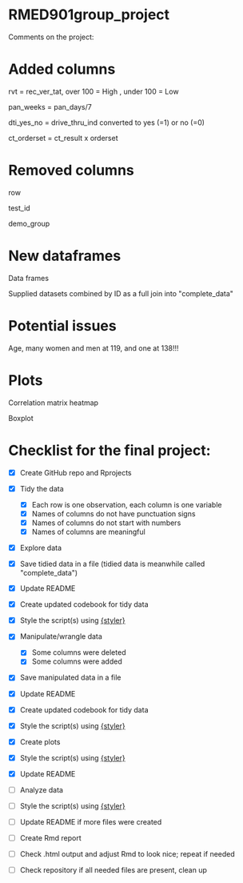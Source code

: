 # RMED901group_project

Comments on the project:

# Added columns

rvt = rec_ver_tat, over 100 = High
                 , under 100 = Low
                 
pan_weeks = pan_days/7

dti_yes_no = drive_thru_ind converted to yes (=1) or no (=0)

ct_orderset = ct_result x orderset

# Removed columns

row

test_id

demo_group

# New dataframes

Data frames

Supplied datasets combined by ID as a full join into "complete_data"

# Potential issues

Age, many women and men at 119, and one at 138!!!

# Plots

Correlation matrix heatmap

Boxplot

# Checklist for the final project:
- [X] Create GitHub repo and Rprojects
- [X] Tidy the data
  - [x] Each row is one observation, each column is one variable
  - [x] Names of columns do not have punctuation signs
  - [x] Names of columns do not start with numbers
  - [x] Names of columns are meaningful
- [x] Explore data
- [x] Save tidied data in a file (tidied data is meanwhile called "complete_data")
- [x] Update README
- [x] Create updated codebook for tidy data
- [X] Style the script(s) using [{styler}](https://styler.r-lib.org/)

- [X] Manipulate/wrangle data
  - [X] Some columns were deleted
  - [X] Some columns were added
- [X] Save manipulated data in a file
- [X] Update README
- [X] Create updated codebook for tidy data
- [x] Style the script(s) using [{styler}](https://styler.r-lib.org/)

- [X] Create plots
- [X] Style the script(s) using [{styler}](https://styler.r-lib.org/)
- [X] Update README

- [ ] Analyze data
- [ ] Style the script(s) using [{styler}](https://styler.r-lib.org/)
- [ ] Update README if more files were created

- [ ] Create Rmd report
- [ ] Check .html output and adjust Rmd to look nice; repeat if needed

- [ ] Check repository if all needed files are present, clean up
